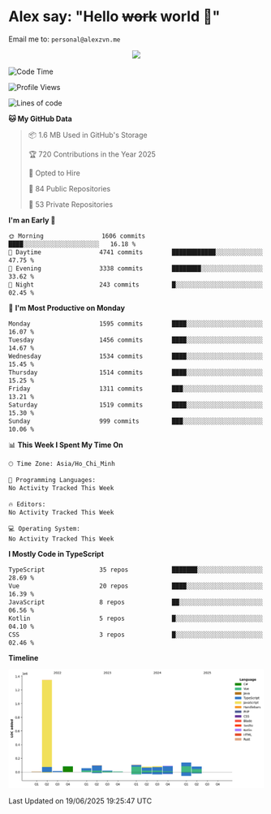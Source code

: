 # Alex say: "Hello ~~work~~ world 🐾"
Email me to: `personal@alexzvn.me`


<p align=center>
  <a href="https://skillicons.dev">
    <img src="https://skillicons.dev/icons?i=ts,js,php,nodejs,bun,vue,nuxt,react,svelte,tauri,laravel,rust,mongodb,docker,electron,redis,rabbitmq,tailwind,git,cloudflare,elysia,mysql,nginx,rollupjs,sentry,ubuntu,yarn,html,css,vite" />
  </a>
</p>

<!--START_SECTION:waka-->
![Code Time](http://img.shields.io/badge/Code%20Time-1%2C066%20hrs%2055%20mins-blue)

![Profile Views](http://img.shields.io/badge/Profile%20Views-0-blue)

![Lines of code](https://img.shields.io/badge/From%20Hello%20World%20I%27ve%20Written-2.2%20million%20lines%20of%20code-blue)

**🐱 My GitHub Data** 

> 📦 1.6 MB Used in GitHub's Storage 
 > 
> 🏆 720 Contributions in the Year 2025
 > 
> 💼 Opted to Hire
 > 
> 📜 84 Public Repositories 
 > 
> 🔑 53 Private Repositories 
 > 
**I'm an Early 🐤** 

```text
🌞 Morning                1606 commits        ████░░░░░░░░░░░░░░░░░░░░░   16.18 % 
🌆 Daytime                4741 commits        ████████████░░░░░░░░░░░░░   47.75 % 
🌃 Evening                3338 commits        ████████░░░░░░░░░░░░░░░░░   33.62 % 
🌙 Night                  243 commits         █░░░░░░░░░░░░░░░░░░░░░░░░   02.45 % 
```
📅 **I'm Most Productive on Monday** 

```text
Monday                   1595 commits        ████░░░░░░░░░░░░░░░░░░░░░   16.07 % 
Tuesday                  1456 commits        ████░░░░░░░░░░░░░░░░░░░░░   14.67 % 
Wednesday                1534 commits        ████░░░░░░░░░░░░░░░░░░░░░   15.45 % 
Thursday                 1514 commits        ████░░░░░░░░░░░░░░░░░░░░░   15.25 % 
Friday                   1311 commits        ███░░░░░░░░░░░░░░░░░░░░░░   13.21 % 
Saturday                 1519 commits        ████░░░░░░░░░░░░░░░░░░░░░   15.30 % 
Sunday                   999 commits         ███░░░░░░░░░░░░░░░░░░░░░░   10.06 % 
```


📊 **This Week I Spent My Time On** 

```text
🕑︎ Time Zone: Asia/Ho_Chi_Minh

💬 Programming Languages: 
No Activity Tracked This Week

🔥 Editors: 
No Activity Tracked This Week

💻 Operating System: 
No Activity Tracked This Week
```

**I Mostly Code in TypeScript** 

```text
TypeScript               35 repos            ███████░░░░░░░░░░░░░░░░░░   28.69 % 
Vue                      20 repos            ████░░░░░░░░░░░░░░░░░░░░░   16.39 % 
JavaScript               8 repos             ██░░░░░░░░░░░░░░░░░░░░░░░   06.56 % 
Kotlin                   5 repos             █░░░░░░░░░░░░░░░░░░░░░░░░   04.10 % 
CSS                      3 repos             █░░░░░░░░░░░░░░░░░░░░░░░░   02.46 % 
```



**Timeline**

![Lines of Code chart](https://raw.githubusercontent.com/alexzvn/alexzvn/main/assets/bar_graph.png)


 Last Updated on 19/06/2025 19:25:47 UTC
<!--END_SECTION:waka-->
